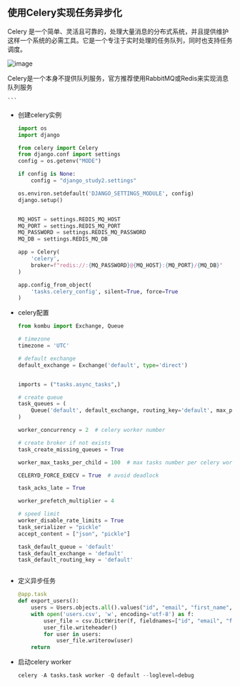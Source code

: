 ## 使用Celery实现任务异步化

Celery 是一个简单、灵活且可靠的，处理大量消息的分布式系统，并且提供维护这样一个系统的必需工具。它是一个专注于实时处理的任务队列，同时也支持任务调度。

![image](https://user-images.githubusercontent.com/49837274/225781602-92b087aa-1b2c-4460-83b1-cd4b579d0a85.png)

Celery是一个本身不提供队列服务，官方推荐使用RabbitMQ或Redis来实现消息队列服务

    ```
    
- 创建celery实例
    
    ```python
    import os
    import django

    from celery import Celery
    from django.conf import settings
    config = os.getenv("MODE")

    if config is None:
        config = "django_study2.settings"

    os.environ.setdefault('DJANGO_SETTINGS_MODULE', config)
    django.setup()


    MQ_HOST = settings.REDIS_MQ_HOST
    MQ_PORT = settings.REDIS_MQ_PORT
    MQ_PASSWORD = settings.REDIS_MQ_PASSWORD
    MQ_DB = settings.REDIS_MQ_DB

    app = Celery(
        'celery',
        broker=f"redis://:{MQ_PASSWORD}@{MQ_HOST}:{MQ_PORT}/{MQ_DB}"
    )

    app.config_from_object(
        'tasks.celery_config', silent=True, force=True
    )
    ```
    
- celery配置
    
    ```python
    from kombu import Exchange, Queue

    # timezone
    timezone = 'UTC'

    # default exchange
    default_exchange = Exchange('default', type='direct')


    imports = ("tasks.async_tasks",)

    # create queue
    task_queues = (
        Queue('default', default_exchange, routing_key='default', max_priority=10),
    )

    worker_concurrency = 2  # celery worker number

    # create broker if not exists
    task_create_missing_queues = True

    worker_max_tasks_per_child = 100  # max tasks number per celery worker

    CELERYD_FORCE_EXECV = True  # avoid deadlock

    task_acks_late = True

    worker_prefetch_multiplier = 4

    # speed limit
    worker_disable_rate_limits = True
    task_serializer = "pickle"
    accept_content = ["json", "pickle"]

    task_default_queue = 'default'
    task_default_exchange = 'default'
    task_default_routing_key = 'default'



    ```
    

- 定义异步任务
    
    
    ```python
    @app.task
    def export_users():
        users = Users.objects.all().values("id", "email", "first_name", "last_name")
        with open('users.csv', 'w', encoding='utf-8') as f:
            user_file = csv.DictWriter(f, fieldnames=["id", "email", "first_name", "last_name"])
            user_file.writeheader()
            for user in users:
                user_file.writerow(user)
        return
    ```
    
- 启动celery worker
    
    ```python
    celery -A tasks.task worker -Q default --loglevel=debug
    ```
    


